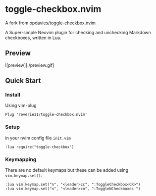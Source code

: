 # toggle-checkbox.nvim
A fork from [opdavies/toggle-checkbox.nvim](https://github.com/opdavies/toggle-checkbox.nvim)

A Super-simple Neovim plugin for checking and unchecking Markdown checkboxes, written in Lua.

## Preview
![preview][./preview.gif]

## Quick Start
### Install
Using vim-plug
```vim
Plug 'reverie11/toggle-checkbox.nvim'
```

### Setup 
in your nvim config file `init.vim`
```vim
:lua require("toggle-checkbox")
```

### Keymapping
There are no default keymaps but these can be added using `vim.keymap.set()`:

```vim
:lua vim.keymap.set("n", "<leader>cc", ":ToggleCheckbox<CR>")
:lua vim.keymap.set("n", "<leader>cn", ":ToggleNCheckboxes ")
```
